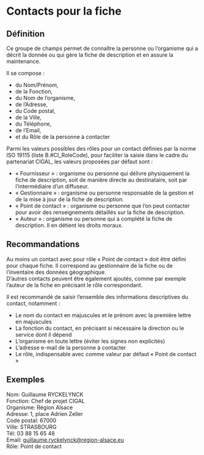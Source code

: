 
<!-- Begin @md_contacts.md -->

# Contacts pour la fiche

## Définition

Ce groupe de champs permet de connaître la personne ou l’organisme qui a décrit la donnée ou qui gère la fiche de description et en assure la maintenance.

Il se compose :

- du Nom/Prénom,
- de la Fonction, 
- du Nom de l’organisme,
- de l’Adresse,
- du Code postal,
- de la Ville,
- du Téléphone,
- de l’Email,
- et du Rôle de la personne à contacter

Parmi les valeurs possibles des rôles pour un contact définies par la norme ISO 19115 (liste B.#CI_RoleCode), pour faciliter la saisie dans le cadre du partenariat CIGAL, les valeurs proposées par défaut sont :

- « Fournisseur » : organisme  ou personne qui délivre physiquement la fiche de description, soit de manière directe au destinataire, soit par l’intermédiaire d’un diffuseur.
- « Gestionnaire » : organisme  ou personne responsable de la gestion et de la mise à jour de la fiche de description.
- « Point de contact » : organisme  ou personne que l’on peut contacter pour avoir des renseignements détaillés sur la fiche de description.
- « Auteur » : organisme  ou personne qui a complété la fiche de description. Il en détient les droits moraux.

## Recommandations

Au moins un contact avec pour rôle « Point de contact » doit être défini pour chaque fiche. Il correspond au gestionnaire de la fiche ou de l’inventaire des données géographique.  
D’autres contacts peuvent être également ajoutés, comme par exemple l’auteur de la fiche en précisant le rôle correspondant.

Il est recommandé de saisir l’ensemble des informations descriptives du contact, notamment :

- Le nom du contact en majuscules et le prénom avec la première lettre en majuscules
- La fonction du contact, en précisant si nécessaire la direction ou le service dont il dépend
- L’organisme en toute lettre (éviter les signes non explicités)
- L’adresse e-mail de la personne à contacter
- Le rôle, indispensable avec comme valeur par défaut « Point de contact » 

## Exemples

Nom: Guillaume RYCKELYNCK  
Fonction: Chef de projet CIGAL  
Organisme: Région Alsace  
Adresse: 1, place Adrien Zeller  
Code postal: 67000  
Ville: STRASBOURG  
Tél: 03 88 15 65 48  
Email: guillaume.ryckelynck@region-alsace.eu  
Rôle: Point de contact  

<!-- End @md_contacts.md -->

